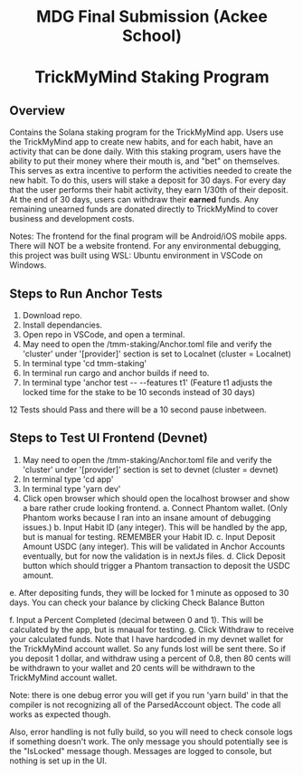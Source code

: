 <div align="center">

# MDG Final Submission (Ackee School)
# TrickMyMind Staking Program
</div>

## Overview
Contains the Solana staking program for the TrickMyMind app.  Users use the TrickMyMind app to create new habits, and for each habit, have an activity that can be done daily.  With this staking program, users have the ability to put their money where their mouth is, and "bet" on themselves.  This serves as extra incentive to perform the activities needed to create the new habit.  To do this, users will stake a deposit for 30 days.  For every day that the user performs their habit activity, they earn 1/30th of their deposit.  At the end of 30 days, users can withdraw their **earned** funds.  Any remaining unearned funds are donated directly to TrickMyMind to cover business and development costs.

Notes:
The frontend for the final program will be Android/iOS mobile apps.  There will NOT be a website frontend.
For any environmental debugging, this project was built using WSL: Ubuntu environment in VSCode on Windows.

## Steps to Run Anchor Tests
1) Download repo.
2) Install dependancies.
3) Open repo in VSCode, and open a terminal.
4) May need to open the /tmm-staking/Anchor.toml file and verify the 'cluster' under '[provider]' section is set to Localnet (cluster = Localnet)
5) In terminal type 'cd tmm-staking'
6) In terminal run cargo and anchor builds if need to.
7) In terminal type 'anchor test -- --features t1' (Feature t1 adjusts the locked time for the stake to be 10 seconds instead of 30 days)

12 Tests should Pass and there will be a 10 second pause inbetween.

## Steps to Test UI Frontend (Devnet)
1) May need to open the /tmm-staking/Anchor.toml file and verify the 'cluster' under '[provider]' section is set to devnet (cluster = devnet)
2) In terminal type 'cd app'
3) In terminal type 'yarn dev'
4) Click open browser which should open the localhost browser and show a bare rather crude looking frontend.
  a. Connect Phantom wallet.  (Only Phantom works because I ran into an insane amount of debugging issues.)
  b. Input Habit ID (any integer).  This will be handled by the app, but is manual for testing.  REMEMBER your Habit ID.
  c. Input Deposit Amount USDC (any integer).  This will be validated in Anchor Accounts eventually, but for now the validation is in nextJs files.
  d. Click Deposit button which should trigger a Phantom transaction to deposit the USDC amount.

  e. After depositing funds, they will be locked for 1 minute as opposed to 30 days.  You can check your balance by clicking Check Balance Button

  f. Input a Percent Completed (decimal between 0 and 1).  This will be calculated by the app, but is mnaual for testing.
  g. Click Withdraw to receive your calculated funds.  Note that I have hardcoded in my devnet wallet for the TrickMyMind account wallet.  So any funds
     lost will be sent there.  So if you deposit 1 dollar, and withdraw using a percent of 0.8, then 80 cents will be withdrawn to your wallet and
     20 cents will be withdrawn to the TrickMyMind account wallet.

Note: there is one debug error you will get if you run 'yarn build' in that the compiler is not recognizing all of the ParsedAccount object.  The code
all works as expected though.

Also, error handling is not fully build, so you will need to check console logs if something doesn't work.  The only message you should potentially see
is the "IsLocked" message though.  Messages are logged to console, but nothing is set up in the UI.